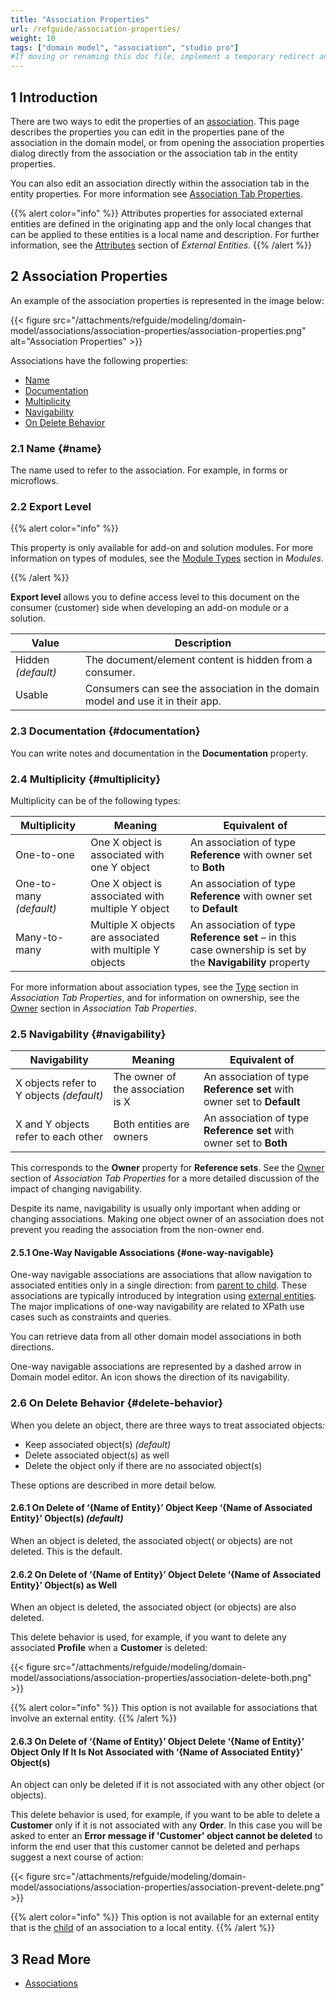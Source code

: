 ```yaml
---
title: "Association Properties"
url: /refguide/association-properties/
weight: 10
tags: ["domain model", "association", "studio pro"]
#If moving or renaming this doc file, implement a temporary redirect and let the respective team know they should update the URL in the product. See Mapping to Products for more details.
---
```


## 1 Introduction

There are two ways to edit the properties of an [association](/refguide/associations/). This page describes the properties you can edit in the properties pane of the association in the domain model, or from opening the association properties dialog directly from the association or the association tab in the entity properties.

You can also edit an association directly within the association tab in the entity properties. For more information see [Association Tab Properties](/refguide/association-member-properties/).

{{% alert color="info" %}}
Attributes properties for associated external entities are defined in the originating app and the only local changes that can be applied to these entities is a local name and description. For further information, see the [Attributes](/refguide/external-entities/#attributes) section of *External Entities*.
{{% /alert %}}

## 2 Association Properties

An example of the association properties is represented in the image below:

{{< figure src="/attachments/refguide/modeling/domain-model/associations/association-properties/association-properties.png" alt="Association Properties" >}}

Associations have the following properties:

* [Name](#name) 
* [Documentation](#documentation)
* [Multiplicity](#multiplicity)
* [Navigability](#navigability)
* [On Delete Behavior](#delete-behavior)

### 2.1 Name {#name}

The name used to refer to the association. For example, in forms or microflows.

### 2.2 Export Level 

{{% alert color="info" %}}

This property is only available for add-on and solution modules. For more information on types of modules, see the [Module Types](/refguide/modules/#module-types) section in *Modules*. 

{{% /alert %}}

**Export level** allows you to define access level to this document on the consumer (customer) side when developing an add-on module or a solution. 

| Value              | Description                                                  |
| ------------------ | ------------------------------------------------------------ |
| Hidden *(default)* | The document/element content is hidden from a consumer.      |
| Usable             | Consumers can see the association in the domain model and use it in their app. |

### 2.3 Documentation {#documentation}

You can write notes and documentation in the **Documentation** property.

### 2.4 Multiplicity {#multiplicity}

Multiplicity can be of the following types:

| Multiplicity | Meaning | Equivalent of |
| --- | --- | --- |
| One-to-one | One X object is associated with one Y object | An association of type **Reference** with owner set to **Both** |
| One-to-many *(default)*| One X object is associated with multiple Y object | An association of type **Reference** with owner set to **Default** |
| Many-to-many | Multiple X objects are associated with multiple Y objects |  An association of type **Reference set** – in this case ownership is set by the **Navigability** property |

For more information about association types, see the [Type](/refguide/association-member-properties/#type) section in *Association Tab Properties*, and for information on ownership, see the [Owner](/refguide/association-member-properties/#owner) section in *Association Tab Properties*.

### 2.5 Navigability {#navigability}

| Navigability | Meaning | Equivalent of |
| --- | --- | --- |
| X objects refer to Y objects *(default)* | The owner of the association is X | An association of type **Reference set** with owner set to **Default** |
| X and Y objects refer to each other | Both entities are owners | An association of type **Reference set** with owner set to **Both** |

This corresponds to the **Owner** property for **Reference sets**. See the [Owner](/refguide/association-member-properties/#owner) section of *Association Tab Properties* for a more detailed discussion of the impact of changing navigability.

Despite its name, navigability is usually only important when adding or changing associations. Making one object owner of an association does not prevent you reading the association from the non-owner end.

#### 2.5.1 One-Way Navigable Associations {#one-way-navigable}

One-way navigable associations are associations that allow navigation to associated entities only in a single direction: from [parent to child](/refguide/association-member-properties/#parent-child). These associations are typically introduced by integration using [external entities](/refguide/external-entities/#associations). The major implications of one-way navigability are related to XPath use cases such as constraints and queries.

You can retrieve data from all other domain model associations in both directions.

One-way navigable associations are represented by a dashed arrow in Domain model editor. An icon shows the direction of its navigability.

### 2.6 On Delete Behavior {#delete-behavior}

When you delete an object, there are three ways to treat associated objects:

* Keep associated object(s) *(default)*
* Delete associated object(s) as well
* Delete the object only if there are no associated object(s)

These options are described in more detail below.

#### 2.6.1 On Delete of ‘{Name of Entity}’ Object Keep ‘{Name of Associated Entity}’ Object(s) *(default)*

When an object is deleted, the associated object( or objects) are not deleted. This is the default.

#### 2.6.2 On Delete of ‘{Name of Entity}’ Object Delete ‘{Name of Associated Entity}’ Object(s) as Well

When an object is deleted, the associated object (or objects) are also deleted.

This delete behavior is used, for example, if you want to delete any associated **Profile** when a **Customer** is deleted:

{{< figure src="/attachments/refguide/modeling/domain-model/associations/association-properties/association-delete-both.png" >}}

{{% alert color="info" %}}
This option is not available for associations that involve an external entity.
{{% /alert %}}

#### 2.6.3 On Delete of ‘{Name of Entity}’ Object Delete ‘{Name of Entity}’ Object Only If It Is Not Associated with ‘{Name of Associated Entity}’ Object(s)

An object can only be deleted if it is not associated with any other object (or objects).

This delete behavior is used, for example, if you want to be able to delete a **Customer** only if it is not associated with any **Order**. In this case you will be asked to enter an **Error message if 'Customer' object cannot be deleted** to inform the end user that this customer cannot be deleted and perhaps suggest a next course of action:

{{< figure src="/attachments/refguide/modeling/domain-model/associations/association-properties/association-prevent-delete.png" >}}

{{% alert color="info" %}}
This option is not available for an external entity that is the [child](/refguide/association-member-properties/#parent-child) of an association to a local entity.
{{% /alert %}}

## 3 Read More

* [Associations](/refguide/associations/)
